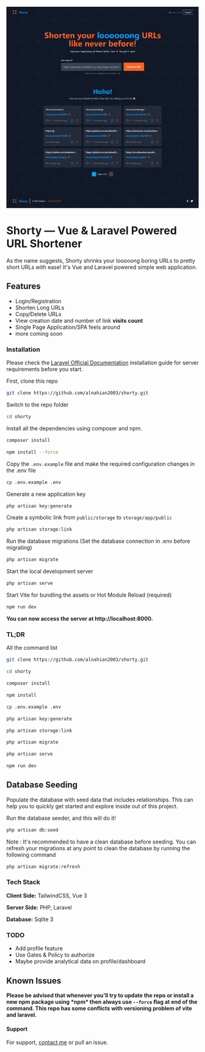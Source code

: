 <!-- Preview Image -->

![Shorty](preview.png)

# Shorty — Vue & Laravel Powered URL Shortener

As the name suggests, Shorty shrinks your looooong boring URLs to pretty short URLs with ease! It's Vue and Laravel powered simple web application.

## Features

-   Login/Registration
-   Shorten Long URLs
-   Copy/Delete URLs
-   View creation date and number of link **visits count**
-   Single Page Application/SPA feels around
-   more coming soon

### Installation

Please check the [Laravel Official Documentation](https://laravel.com/docs/master/installation) installation guide for server requirements before you start.

First, clone this repo

```bash
git clone https://github.com/alnahian2003/shorty.git
```

Switch to the repo folder

```bash
cd shorty
```

Install all the dependencies using composer and npm.

```bash
composer install
```

```bash
npm install --force
```

Copy the `.env.example` file and make the required configuration changes in the .env file

```bash
cp .env.example .env
```

Generate a new application key

```bash
php artisan key:generate
```

Create a symbolic link from `public/storage` to `storage/app/public`

```bash
php artisan storage:link
```

Run the database migrations (Set the database connection in .env before migrating)

```bash
php artisan migrate
```

Start the local development server

```bash
php artisan serve
```

Start Vite for bundling the assets or Hot Module Reload (required)

```bash
npm run dev
```

**You can now access the server at http://localhost:8000.**

### TL;DR

All the command list

```bash
git clone https://github.com/alnahian2003/shorty.git
```

```bash
cd shorty
```

```bash
composer install
```

```bash
npm install
```

```bash
cp .env.example .env
```

```bash
php artisan key:generate
```

```bash
php artisan storage:link
```

```bash
php artisan migrate
```

```bash
php artisan serve
```

```bash
npm run dev
```

## Database Seeding

Populate the database with seed data that includes relationships. This can help you to quickly get started and explore inside out of this project.

Run the database seeder, and this will do it!

```bash
php artisan db:seed
```

Note : It's recommended to have a clean database before seeding. You can refresh your migrations at any point to clean the database by running the following command

```bash
php artisan migrate:refresh
```

### Tech Stack

**Client Side:** TailwindCSS, Vue 3

**Server Side:** PHP, Laravel

**Database:** Sqlite 3

### TODO

-   Add profile feature
-   Use Gates & Policy to authorize
-   Maybe provide analytical data on profile/dashboard

## Known Issues

**Please be advised that whenever you'll try to update the repo or install a new npm package using \***npm**\* then always use `--force` flag at end of the command. This repo has some conflicts with versioning problem of vite and laravel.**

#### Support

For support, [contact me](https://alnahian2003.github.io#contact) or pull an issue.
